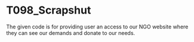# T098_Scrapshut
The given code is for providing user an access to our NGO website where they can see our demands and donate to our needs.
